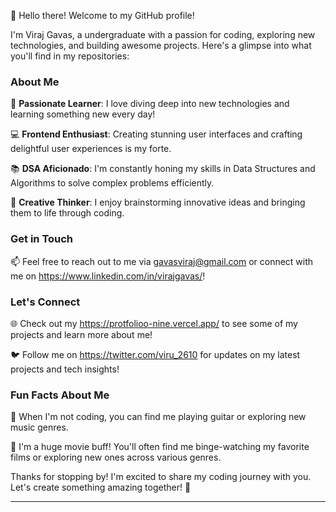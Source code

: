 👋 Hello there! Welcome to my GitHub profile!

I'm Viraj Gavas, a undergraduate with a passion for coding, exploring new technologies, and building awesome projects. Here's a glimpse into what you'll find in my repositories:

### About Me

🌟 **Passionate Learner**: I love diving deep into new technologies and learning something new every day!

💻 **Frontend Enthusiast**: Creating stunning user interfaces and crafting delightful user experiences is my forte.

📚 **DSA Aficionado**: I'm constantly honing my skills in Data Structures and Algorithms to solve complex problems efficiently.

🎨 **Creative Thinker**: I enjoy brainstorming innovative ideas and bringing them to life through coding.


### Get in Touch

📫 Feel free to reach out to me via gavasviraj@gmail.com or connect with me on https://www.linkedin.com/in/virajgavas/!

### Let's Connect

🌐 Check out my https://protfolioo-nine.vercel.app/ to see some of my projects and learn more about me!

🐦 Follow me on https://twitter.com/viru_2610 for updates on my latest projects and tech insights!


### Fun Facts About Me

🎵 When I'm not coding, you can find me playing guitar or exploring new music genres.

🎥 I'm a huge movie buff! You'll often find me binge-watching my favorite films or exploring new ones across various genres.

Thanks for stopping by! I'm excited to share my coding journey with you. Let's create something amazing together! 🚀

---
